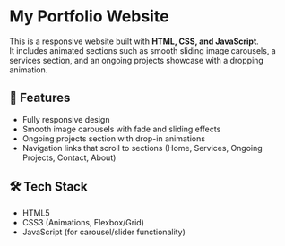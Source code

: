 # My Portfolio Website

This is a responsive website built with **HTML, CSS, and JavaScript**.  
It includes animated sections such as smooth sliding image carousels, a services section, and an ongoing projects showcase with a dropping animation.

## 🚀 Features
- Fully responsive design  
- Smooth image carousels with fade and sliding effects  
- Ongoing projects section with drop-in animations  
- Navigation links that scroll to sections (Home, Services, Ongoing Projects, Contact, About)  

## 🛠️ Tech Stack
- HTML5  
- CSS3 (Animations, Flexbox/Grid)  
- JavaScript (for carousel/slider functionality)

